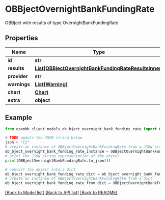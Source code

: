 # OBBjectOvernightBankFundingRate

OBBject with results of type OvernightBankFundingRate

## Properties

Name | Type | Description | Notes
------------ | ------------- | ------------- | -------------
**id** | **str** |  | [optional] 
**results** | [**List[OBBjectOvernightBankFundingRateResultsInner]**](OBBjectOvernightBankFundingRateResultsInner.md) |  | [optional] 
**provider** | **str** |  | [optional] 
**warnings** | [**List[Warning]**](Warning.md) |  | [optional] 
**chart** | [**Chart**](Chart.md) |  | [optional] 
**extra** | **object** | Extra info. | [optional] 

## Example

```python
from openbb_client.models.ob_bject_overnight_bank_funding_rate import OBBjectOvernightBankFundingRate

# TODO update the JSON string below
json = "{}"
# create an instance of OBBjectOvernightBankFundingRate from a JSON string
ob_bject_overnight_bank_funding_rate_instance = OBBjectOvernightBankFundingRate.from_json(json)
# print the JSON string representation of the object
print(OBBjectOvernightBankFundingRate.to_json())

# convert the object into a dict
ob_bject_overnight_bank_funding_rate_dict = ob_bject_overnight_bank_funding_rate_instance.to_dict()
# create an instance of OBBjectOvernightBankFundingRate from a dict
ob_bject_overnight_bank_funding_rate_from_dict = OBBjectOvernightBankFundingRate.from_dict(ob_bject_overnight_bank_funding_rate_dict)
```
[[Back to Model list]](../README.md#documentation-for-models) [[Back to API list]](../README.md#documentation-for-api-endpoints) [[Back to README]](../README.md)


